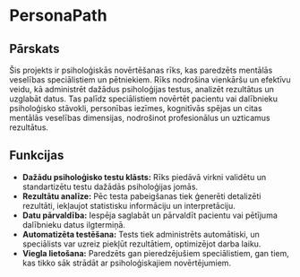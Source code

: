 # PersonaPath
## Pārskats
Šis projekts ir psiholoģiskās novērtēšanas rīks, kas paredzēts mentālās veselības speciālistiem un pētniekiem. Rīks nodrošina vienkāršu un efektīvu veidu, kā administrēt dažādus psiholoģijas testus, analizēt rezultātus un uzglabāt datus. Tas palīdz speciālistiem novērtēt pacientu vai dalībnieku psiholoģisko stāvokli, personības iezīmes, kognitīvās spējas un citas mentālās veselības dimensijas, nodrošinot profesionālus un uzticamus rezultātus.

## Funkcijas
- **Dažādu psiholoģisko testu klāsts:** Rīks piedāvā virkni validētu un standartizētu testu dažādās psiholoģijas jomās.
- **Rezultātu analīze:** Pēc testa pabeigšanas tiek ģenerēti detalizēti rezultāti, iekļaujot statistisku informāciju un interpretāciju.
- **Datu pārvaldība:** Iespēja saglabāt un pārvaldīt pacientu vai pētījuma dalībnieku datus ilgtermiņā.
- **Automatizēta testēšana:** Tests tiek administrēts automātiski, un speciālists var uzreiz piekļūt rezultātiem, optimizējot darba laiku.
- **Viegla lietošana:** Paredzēts gan pieredzējušiem speciālistiem, gan tiem, kas tikko sāk strādāt ar psiholoģiskajiem novērtējumiem.
